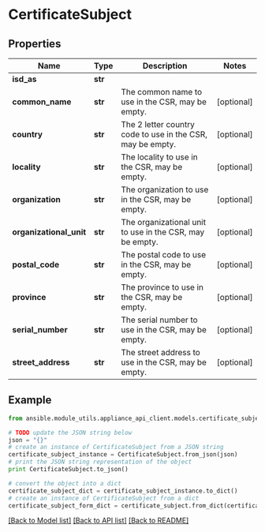 # CertificateSubject


## Properties
Name | Type | Description | Notes
------------ | ------------- | ------------- | -------------
**isd_as** | **str** |  | 
**common_name** | **str** | The common name to use in the CSR, may be empty. | [optional] 
**country** | **str** | The 2 letter country code to use in the CSR, may be empty. | [optional] 
**locality** | **str** | The locality to use in the CSR, may be empty. | [optional] 
**organization** | **str** | The organization to use in the CSR, may be empty. | [optional] 
**organizational_unit** | **str** | The organizational unit to use in the CSR, may be empty. | [optional] 
**postal_code** | **str** | The postal code to use in the CSR, may be empty. | [optional] 
**province** | **str** | The province to use in the CSR, may be empty. | [optional] 
**serial_number** | **str** | The serial number to use in the CSR, may be empty. | [optional] 
**street_address** | **str** | The street address to use in the CSR, may be empty. | [optional] 

## Example

```python
from ansible.module_utils.appliance_api_client.models.certificate_subject import CertificateSubject

# TODO update the JSON string below
json = "{}"
# create an instance of CertificateSubject from a JSON string
certificate_subject_instance = CertificateSubject.from_json(json)
# print the JSON string representation of the object
print CertificateSubject.to_json()

# convert the object into a dict
certificate_subject_dict = certificate_subject_instance.to_dict()
# create an instance of CertificateSubject from a dict
certificate_subject_form_dict = certificate_subject.from_dict(certificate_subject_dict)
```
[[Back to Model list]](../README.md#documentation-for-models) [[Back to API list]](../README.md#documentation-for-api-endpoints) [[Back to README]](../README.md)


